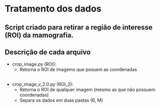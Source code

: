 # Tratamento dos dados

## Script criado para retirar a região de interesse (ROI) da mamografia. 


## Descrição de cada arquivo

- crop_image.py (ROI):
  - Retorna o ROI de imagems que posuem as coordenadas
  
##

- crop_image_v_2.0.py (ROI_2):
  - Retorna o ROI de qualquer imagem (mesmo as que não possuem coordenadas)
  - Separa os dados em duas pastas (B, M)
